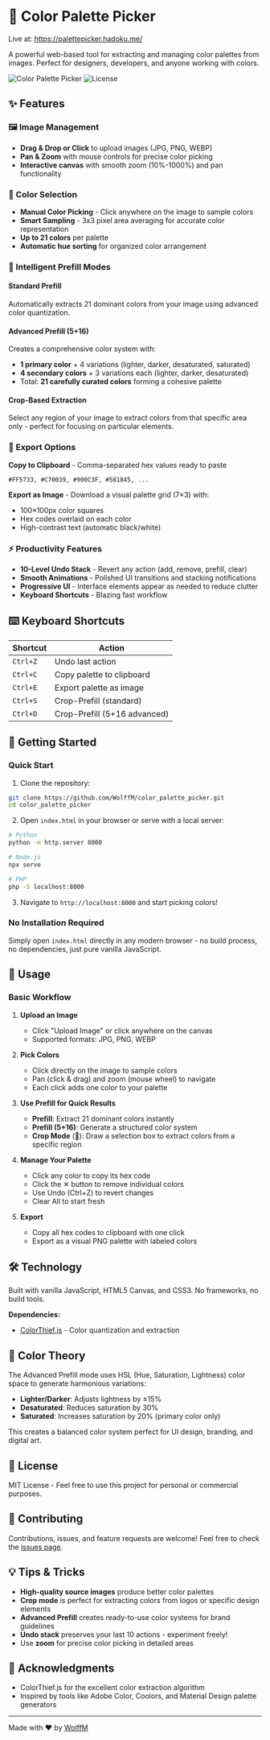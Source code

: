 ﻿# 🎨 Color Palette Picker

Live at: https://palettepicker.hadoku.me/

A powerful web-based tool for extracting and managing color palettes from images. Perfect for designers, developers, and anyone working with colors.

![Color Palette Picker](https://img.shields.io/badge/version-1.0.0-blue)
![License](https://img.shields.io/badge/license-MIT-green)

## ✨ Features

### 🖼️ Image Management
- **Drag & Drop or Click** to upload images (JPG, PNG, WEBP)
- **Pan & Zoom** with mouse controls for precise color picking
- **Interactive canvas** with smooth zoom (10%-1000%) and pan functionality

### 🎨 Color Selection
- **Manual Color Picking** - Click anywhere on the image to sample colors
- **Smart Sampling** - 3x3 pixel area averaging for accurate color representation
- **Up to 21 colors** per palette
- **Automatic hue sorting** for organized color arrangement

### 🤖 Intelligent Prefill Modes

#### Standard Prefill
Automatically extracts 21 dominant colors from your image using advanced color quantization.

#### Advanced Prefill (5+16)
Creates a comprehensive color system with:
- **1 primary color** + 4 variations (lighter, darker, desaturated, saturated)
- **4 secondary colors** + 3 variations each (lighter, darker, desaturated)
- Total: **21 carefully curated colors** forming a cohesive palette

#### Crop-Based Extraction
Select any region of your image to extract colors from that specific area only - perfect for focusing on particular elements.

### 💾 Export Options

**Copy to Clipboard** - Comma-separated hex values ready to paste
```
#FF5733, #C70039, #900C3F, #581845, ...
```

**Export as Image** - Download a visual palette grid (7×3) with:
- 100×100px color squares
- Hex codes overlaid on each color
- High-contrast text (automatic black/white)

### ⚡ Productivity Features

- **10-Level Undo Stack** - Revert any action (add, remove, prefill, clear)
- **Smooth Animations** - Polished UI transitions and stacking notifications
- **Progressive UI** - Interface elements appear as needed to reduce clutter
- **Keyboard Shortcuts** - Blazing fast workflow

## ⌨️ Keyboard Shortcuts

| Shortcut | Action |
|----------|--------|
| `Ctrl+Z` | Undo last action |
| `Ctrl+C` | Copy palette to clipboard |
| `Ctrl+E` | Export palette as image |
| `Ctrl+S` | Crop-Prefill (standard) |
| `Ctrl+D` | Crop-Prefill (5+16 advanced) |

## 🚀 Getting Started

### Quick Start

1. Clone the repository:
```bash
git clone https://github.com/WolffM/color_palette_picker.git
cd color_palette_picker
```

2. Open `index.html` in your browser or serve with a local server:
```bash
# Python
python -m http.server 8000

# Node.js
npx serve

# PHP
php -S localhost:8000
```

3. Navigate to `http://localhost:8000` and start picking colors!

### No Installation Required
Simply open `index.html` directly in any modern browser - no build process, no dependencies, just pure vanilla JavaScript.

## 🎯 Usage

### Basic Workflow

1. **Upload an Image**
   - Click "Upload Image" or click anywhere on the canvas
   - Supported formats: JPG, PNG, WEBP

2. **Pick Colors**
   - Click directly on the image to sample colors
   - Pan (click & drag) and zoom (mouse wheel) to navigate
   - Each click adds one color to your palette

3. **Use Prefill for Quick Results**
   - **Prefill**: Extract 21 dominant colors instantly
   - **Prefill (5+16)**: Generate a structured color system
   - **Crop Mode** (📐): Draw a selection box to extract colors from a specific region

4. **Manage Your Palette**
   - Click any color to copy its hex code
   - Click the ✕ button to remove individual colors
   - Use Undo (Ctrl+Z) to revert changes
   - Clear All to start fresh

5. **Export**
   - Copy all hex codes to clipboard with one click
   - Export as a visual PNG palette with labeled colors

## 🛠️ Technology

Built with vanilla JavaScript, HTML5 Canvas, and CSS3. No frameworks, no build tools.

**Dependencies:**
- [ColorThief.js](https://lokeshdhakar.com/projects/color-thief/) - Color quantization and extraction

## 🎨 Color Theory

The Advanced Prefill mode uses HSL (Hue, Saturation, Lightness) color space to generate harmonious variations:
- **Lighter/Darker**: Adjusts lightness by ±15%
- **Desaturated**: Reduces saturation by 30%
- **Saturated**: Increases saturation by 20% (primary color only)

This creates a balanced color system perfect for UI design, branding, and digital art.

## 📝 License

MIT License - Feel free to use this project for personal or commercial purposes.

## 🤝 Contributing

Contributions, issues, and feature requests are welcome! Feel free to check the [issues page](https://github.com/WolffM/color_palette_picker/issues).

## 💡 Tips & Tricks

- **High-quality source images** produce better color palettes
- **Crop mode** is perfect for extracting colors from logos or specific design elements
- **Advanced Prefill** creates ready-to-use color systems for brand guidelines
- **Undo stack** preserves your last 10 actions - experiment freely!
- Use **zoom** for precise color picking in detailed areas

## 🙏 Acknowledgments

- ColorThief.js for the excellent color extraction algorithm
- Inspired by tools like Adobe Color, Coolors, and Material Design palette generators

---

Made with ❤️ by [WolffM](https://github.com/WolffM)

